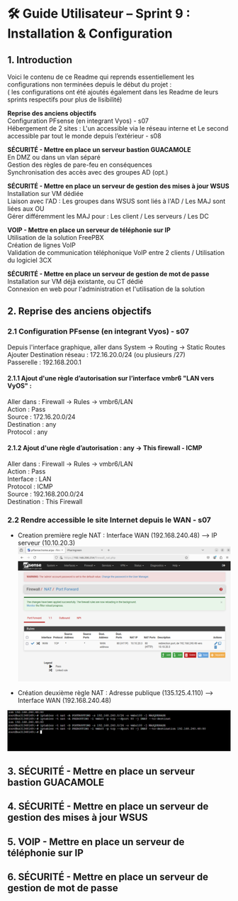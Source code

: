 
# 🛠️ Guide Utilisateur – Sprint 9 : Installation & Configuration    

## 1. Introduction    
Voici le contenu de ce Readme qui reprends essentiellement les configurations non terminées depuis le début du projet :  
( les configurations ont été ajoutés également dans les Readme de leurs sprints respectifs pour plus de lisibilité)  

**Reprise des anciens objectifs**  
Configuration PFsense (en integrant Vyos) - s07  
Hébergement de 2 sites : L'un accessible via le réseau interne et Le second accessible par tout le monde depuis l’extérieur - s08  

**SÉCURITÉ - Mettre en place un serveur bastion GUACAMOLE**  
En DMZ ou dans un vlan séparé  
Gestion des règles de pare-feu en conséquences  
Synchronisation des accès avec des groupes AD (opt.)  

**SÉCURITÉ - Mettre en place un serveur de gestion des mises à jour WSUS**  
Installation sur VM dédiée  
Liaison avec l'AD : Les groupes dans WSUS sont liés à l'AD / Les MAJ sont liées aux OU  
Gérer différemment les MAJ pour : Les client / Les serveurs / Les DC  

**VOIP - Mettre en place un serveur de téléphonie sur IP**  
Utilisation de la solution FreePBX  
Création de lignes VoIP  
Validation de communication téléphonique VoIP entre 2 clients / Utilisation du logiciel 3CX  

**SÉCURITÉ - Mettre en place un serveur de gestion de mot de passe**  
Installation sur VM déjà existante, ou CT dédié  
Connexion en web pour l'administration et l'utilisation de la solution  

## 2. Reprise des anciens objectifs   

### 2.1 Configuration PFsense (en integrant Vyos) - s07  
Depuis l'interface graphique, aller dans System -> Routing -> Static Routes  
Ajouter Destination réseau : 172.16.20.0/24 (ou plusieurs /27)  
Passerelle : 192.168.200.1  

#### 2.1.1 Ajout d'une règle d’autorisation sur l’interface vmbr6 "LAN vers VyOS" :  
Aller dans : Firewall -> Rules -> vmbr6/LAN  
    Action : Pass  
    Source : 172.16.20.0/24  
    Destination : any  
    Protocol : any  

#### 2.1.2 Ajout d'une règle d’autorisation : any -> This firewall - ICMP  
Aller dans : Firewall -> Rules -> vmbr6/LAN  
    Action : Pass  
    Interface : LAN  
    Protocol : ICMP  
    Source : 192.168.200.0/24  
    Destination : This Firewall  
    
### 2.2 Rendre accessible le site Internet depuis le WAN - s07  
- Creation première regle NAT : Interface WAN (192.168.240.48) --> IP serveur (10.10.20.3)  
![Regle_NAT1](https://github.com/WildCodeSchool/TSSR-2503-PARIS-P3-G1-Pharmgreen/blob/3243ab20374d07816a3825c4277dc4ed1fbb021e/S08/Regle_Nat1.png)  

- Création deuxième règle NAT : Adresse publique (135.125.4.110) --> Interface WAN (192.168.240.48)  

![Regle_NAT2](https://github.com/WildCodeSchool/TSSR-2503-PARIS-P3-G1-Pharmgreen/blob/3243ab20374d07816a3825c4277dc4ed1fbb021e/S08/Regle_Nat2.png)  


## 3. SÉCURITÉ - Mettre en place un serveur bastion GUACAMOLE    
## 4. SÉCURITÉ - Mettre en place un serveur de gestion des mises à jour WSUS    
## 5. VOIP - Mettre en place un serveur de téléphonie sur IP    
## 6. SÉCURITÉ - Mettre en place un serveur de gestion de mot de passe    
